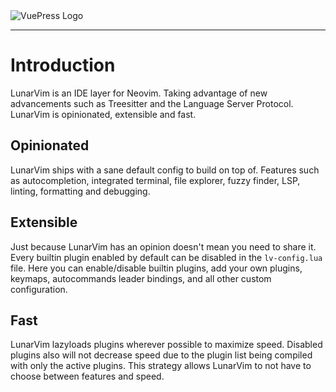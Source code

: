 <img :src="$withBase('/assets/lunarvim_logo.png')" alt="VuePress Logo">

---

# Introduction

LunarVim is an IDE layer for Neovim. Taking advantage of new advancements such as Treesitter and the Language Server Protocol. LunarVim is opinionated, extensible and fast.

## Opinionated

LunarVim ships with a sane default config to build on top of. Features such as autocompletion, integrated terminal, file explorer, fuzzy finder, LSP, linting, formatting and debugging.

## Extensible

Just because LunarVim has an opinion doesn't mean you need to share it. Every builtin plugin enabled by default can be disabled in the `lv-config.lua` file. Here you can enable/disable builtin plugins, add your own plugins, keymaps, autocommands leader bindings, and all other custom configuration.

## Fast

LunarVim lazyloads plugins wherever possible to maximize speed. Disabled plugins also will not decrease speed due to the plugin list being compiled with only the active plugins. This strategy allows LunarVim to not have to choose between features and speed.
